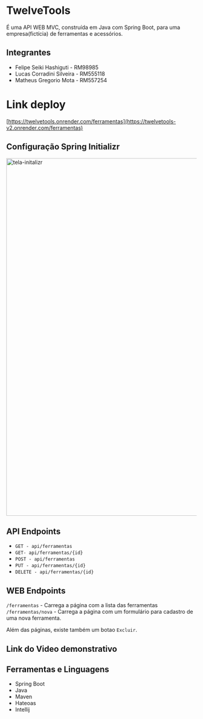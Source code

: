 # TwelveTools
É uma API WEB MVC, construída em Java com Spring Boot, para uma empresa(fictícia) de ferramentas e acessórios.

## Integrantes
* Felipe Seiki Hashiguti - RM98985
* Lucas Corradini Silveira - RM555118
* Matheus Gregorio Mota - RM557254

# Link deploy
[https://twelvetools.onrender.com/ferramentas](https://twelvetools-v2.onrender.com/ferramentas)

## Configuração Spring Initializr
<img width="1726" height="946" alt="tela-initalizr" src="https://github.com/user-attachments/assets/c93c3c6c-4b6c-4eb8-84e7-2694cc631cd2" />

## API Endpoints
- `GET - api/ferramentas`  
- `GET- api/ferramentas/{id}`  
- `POST - api/ferramentas `  
- `PUT - api/ferramentas/{id}`  
- `DELETE - api/ferramentas/{id}`  

## WEB Endpoints
`/ferramentas` - Carrega a página com a lista das ferramentas  
`/ferramentas/nova` - Carrega a página com um formulário para cadastro de uma nova ferramenta.

Além das páginas, existe também um botao `Excluir`.

## Link do Video demonstrativo


## Ferramentas e Linguagens 
- Spring Boot
- Java
- Maven
- Hateoas
- Intellij
